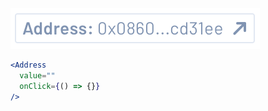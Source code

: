 <div class="references">
  <div class="reference">
    <a href="public/images/components/Address/1.png">
      <img src="public/images/components/Address/1.png" alt="Address 1" />
    </a>
  </div>
</div>

```jsx
<Address
  value=""
  onClick={() => {}}
/>
```
